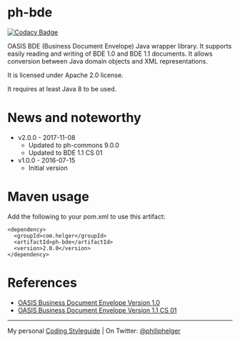 # ph-bde

[![Codacy Badge](https://api.codacy.com/project/badge/Grade/7b6deab23df3422fba492a85ecb72720)](https://www.codacy.com/app/philip/ph-bde?utm_source=github.com&utm_medium=referral&utm_content=phax/ph-bde&utm_campaign=badger)

OASIS BDE (Business Document Envelope) Java wrapper library.
It supports easily reading and writing of BDE 1.0 and BDE 1.1 documents.
It allows conversion between Java domain objects and XML representations.

It is licensed under Apache 2.0 license.

It requires at least Java 8 to be used.

# News and noteworthy
  * v2.0.0 - 2017-11-08
    * Updated to ph-commons 9.0.0
    * Updated to BDE 1.1 CS 01
  * v1.0.0 - 2016-07-15
    * Initial version

# Maven usage
Add the following to your pom.xml to use this artifact:
```
<dependency>
  <groupId>com.helger</groupId>
  <artifactId>ph-bde</artifactId>
  <version>2.0.0</version>
</dependency>
```

# References

  * [OASIS Business Document Envelope Version 1.0](http://docs.oasis-open.org/bdxr/bdx-bde/v1.0/cs01/bdx-bde-v1.0-cs01.html)
  * [OASIS Business Document Envelope Version 1.1 CS 01](http://docs.oasis-open.org/bdxr/bdx-bde/v1.1/bdx-bde-v1.1.html)

---

My personal [Coding Styleguide](https://github.com/phax/meta/blob/master/CodeingStyleguide.md) |
On Twitter: <a href="https://twitter.com/philiphelger">@philiphelger</a>
